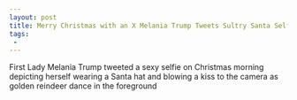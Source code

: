 ```yaml
---
layout: post
title: Merry Christmas with an X Melania Trump Tweets Sultry Santa Selfie
tags:
 -
---
```

First Lady Melania Trump tweeted a sexy selfie on Christmas morning depicting herself wearing a Santa hat and blowing a kiss to the camera as golden reindeer dance in the foreground
